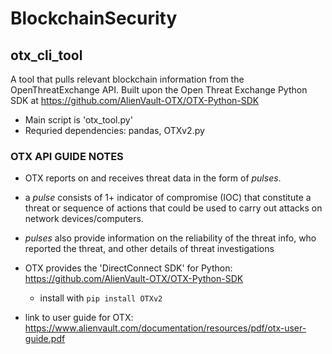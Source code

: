 # BlockchainSecurity

## otx_cli_tool
A tool that pulls relevant blockchain information from the OpenThreatExchange API. Built upon the Open Threat Exchange Python SDK at https://github.com/AlienVault-OTX/OTX-Python-SDK
 
  - Main script is 'otx_tool.py'
  - Requried dependencies: pandas, OTXv2.py
  
### OTX API GUIDE NOTES

- OTX reports on and receives threat data in the form of _pulses_.

- a _pulse_ consists of 1+ indicator of compromise (IOC) that constitute a threat or sequence of actions that could be used to carry out attacks on network devices/computers. 

- _pulses_ also provide information on the reliability of the threat info, who reported the threat, and other details of threat investigations

- OTX provides the 'DirectConnect SDK' for Python:
    https://github.com/AlienVault-OTX/OTX-Python-SDK

    - install with `pip install OTXv2`

- link to user guide for OTX: https://www.alienvault.com/documentation/resources/pdf/otx-user-guide.pdf
